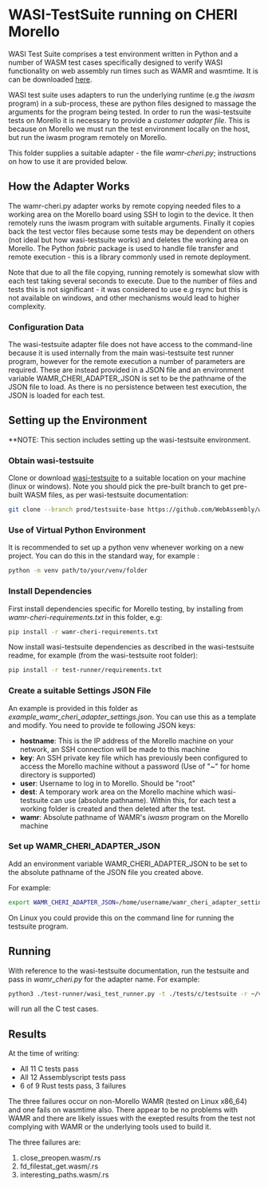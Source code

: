 WASI-TestSuite running on CHERI Morello
=======================================

WASI Test Suite comprises a test environment written in Python and a number of WASM test cases specifically designed to verify WASI functionality on web assembly run times such as WAMR and wasmtime.
It is can be downloaded [here](https://github.com/WebAssembly/wasi-testsuite).

WASI test suite uses adapters to run the underlying runtime (e.g the *iwasm* program) in a sub-process, these are python files designed to massage the arguments for the program being tested.
In order to run the wasi-testsuite tests on Morello it is necessary to provide a *customer adapter file*.  This is because on Morello we must run the test environment locally on the host, but run the iwasm program remotely on Morello.

This folder supplies a suitable adapter - the file *wamr-cheri.py*; instructions on how to use it are provided below.

## How the Adapter Works
The wamr-cheri.py adapter works by remote copying needed files to a working area on the Morello board using SSH to login to the device.
It then remotely runs the iwasm program with suitable arguments.
Finally it copies back the test vector files because some tests may be dependent on others (not ideal but how wasi-testsuite works) and deletes the working area on Morello.
The Python *fabric* package is used to handle file transfer and remote execution - this is a library commonly used in remote deployment.

Note that due to all the file copying, running remotely is somewhat slow with each test taking several seconds to execute.
Due to the number of files and tests this is not significant - it was considered to use e.g rsync but this is not available on windows, and other mechanisms would lead to higher complexity.

### Configuration Data
The wasi-testsuite adapter file does not have access to the command-line because it is used internally from the main wasi-testsuite test runner program, however for the remote execution a number of parameters are required.
These are instead provided in a JSON file and an environment variable WAMR_CHERI_ADAPTER_JSON is set to be the pathname of the JSON file to load.
As there is no persistence between test execution, the JSON is loaded for each test.

## Setting up the Environment
**NOTE: This section includes setting up the wasi-testsuite environment.

### Obtain wasi-testsuite
Clone or download [wasi-testsuite](https://github.com/WebAssembly/wasi-testsuite) to a suitable location on your machine (linux or windows).
Note you should pick the pre-built branch to get pre-built WASM files, as per wasi-testsuite documentation:

```bash
git clone --branch prod/testsuite-base https://github.com/WebAssembly/wasi-testsuite
```

### Use of Virtual Python Environment
It is recommended to set up a python venv whenever working on a new project.
You can do this in the standard way, for example :

```bash
python -m venv path/to/your/venv/folder
```

### Install Dependencies
First install dependencies specific for Morello testing, by installing from *wamr-cheri-requirements.txt* in this folder, e.g:

``` Bash
pip install -r wamr-cheri-requirements.txt
```

Now install wasi-testsuite dependencies as described in the wasi-testsuite readme, for example (from the wasi-testsuite root folder):

```bash
pip install -r test-runner/requirements.txt
```

### Create a suitable Settings JSON File
An example is provided in this folder as *example_wamr_cheri_adapter_settings.json*.  You can use this as a template and modify.
You need to provide te following JSON keys:
- **hostname**: This is the IP address of the Morello machine on your network, an SSH connection will be made to this machine
- **key**: An SSH private key file which has previously been configured to access the Morello machine without a password (Use of "~" for home directory is supported)
- **user**: Username to log in to Morello.  Should be "root"
- **dest**: A temporary work area on the Morello machine which wasi-testsuite can use (absolute pathname).  Within this, for each test a working folder is created and then deleted after the test.
- **wamr**: Absolute pathname of WAMR's *iwasm* program on the Morello machine

### Set up WAMR_CHERI_ADAPTER_JSON
Add an environment variable WAMR_CHERI_ADAPTER_JSON to be set to the absolute pathname of the JSON file you created above.

For example:

```bash
export WAMR_CHERI_ADAPTER_JSON=/home/username/wamr_cheri_adapter_settings.json
```

On Linux you could provide this on the command line for running the testsuite program.

## Running
With reference to the wasi-testsuite documentation, run the testsuite and pass in *wamr_cheri.py* for the adapter name.  For example:

```bash
python3 ./test-runner/wasi_test_runner.py -t ./tests/c/testsuite -r ~/verifoxx-cheri-wamr/tests/wamr-linux-cheri-purecap-tests/wasi-testsuite/wamr-cheri.py
```
will run all the C test cases.

## Results
At the time of writing:
- All 11 C tests pass
- All 12 Assemblyscript tests pass
- 6 of 9 Rust tests pass, 3 failures

The three failures occur on non-Morello WAMR (tested on Linux x86_64) and one fails on wasmtime also.
There appear to be no problems with WAMR and there are likely issues with the exepted results from the test not complying with WAMR or the underlying tools used to build it.

The three failures are:
1. close_preopen.wasm/.rs
2. fd_filestat_get.wasm/.rs
3. interesting_paths.wasm/.rs
